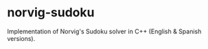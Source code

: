 norvig-sudoku
=============

Implementation of Norvig's Sudoku solver in C++ 
(English & Spanish versions).
